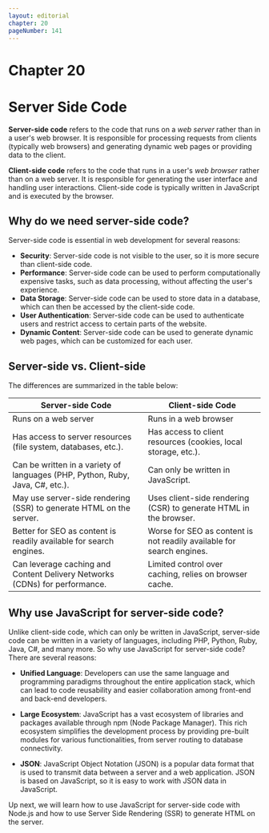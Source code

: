 ```yaml
---
layout: editorial
chapter: 20
pageNumber: 141
---
```


# Chapter 20

# Server Side Code

**Server-side code** refers to the code that runs on a *web server* rather than in a user's web browser. It is responsible for processing requests from clients (typically web browsers) and generating dynamic web pages or providing data to the client.

**Client-side code** refers to the code that runs in a user's *web browser* rather than on a web server. It is responsible for generating the user interface and handling user interactions. Client-side code is typically written in JavaScript and is executed by the browser.

## Why do we need server-side code?

Server-side code is essential in web development for several reasons:

- **Security**: Server-side code is not visible to the user, so it is more secure than client-side code. 
- **Performance**: Server-side code can be used to perform computationally expensive tasks, such as data processing, without affecting the user's experience.
- **Data Storage**: Server-side code can be used to store data in a database, which can then be accessed by the client-side code.
- **User Authentication**: Server-side code can be used to authenticate users and restrict access to certain parts of the website.
- **Dynamic Content**: Server-side code can be used to generate dynamic web pages, which can be customized for each user.

## Server-side vs. Client-side

The differences are summarized in the table below:

| Server-side Code | Client-side Code |
| ----------- | ----------- |
| Runs on a web server | Runs in a web browser |
| Has access to server resources (file system, databases, etc.). | Has access to client resources (cookies, local storage, etc.). |
| Can be written in a variety of languages (PHP, Python, Ruby, Java, C#, etc.). | Can only be written in JavaScript. |
| May use server-side rendering (SSR) to generate HTML on the server. | Uses client-side rendering (CSR) to generate HTML in the browser. |
| Better for SEO as content is readily available for search engines. | Worse for SEO as content is not readily available for search engines. |
| Can leverage caching and Content Delivery Networks (CDNs) for performance. | Limited control over caching, relies on browser cache. |

## Why use JavaScript for server-side code?

Unlike client-side code, which can only be written in JavaScript, server-side code can be written in a variety of languages, including PHP, Python, Ruby, Java, C#, and many more. So why use JavaScript for server-side code? There are several reasons:

- **Unified Language**: Developers can use the same language and programming paradigms throughout the entire application stack, which can lead to code reusability and easier collaboration among front-end and back-end developers.

- **Large Ecosystem**: JavaScript has a vast ecosystem of libraries and packages available through npm (Node Package Manager). This rich ecosystem simplifies the development process by providing pre-built modules for various functionalities, from server routing to database connectivity.

- **JSON**: JavaScript Object Notation (JSON) is a popular data format that is used to transmit data between a server and a web application. JSON is based on JavaScript, so it is easy to work with JSON data in JavaScript.

Up next, we will learn how to use JavaScript for server-side code with Node.js and how to use Server Side Rendering (SSR) to generate HTML on the server.